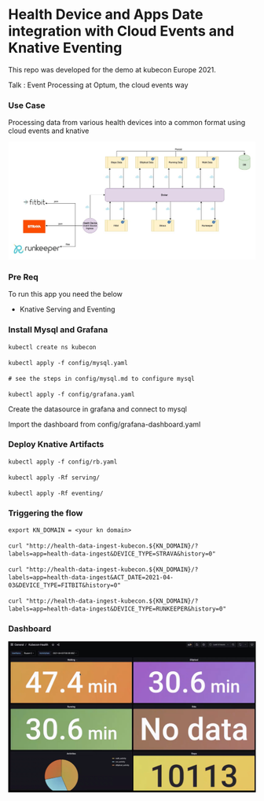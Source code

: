 # Health Device and Apps Date integration with Cloud Events and Knative Eventing

This repo was developed for the demo at kubecon Europe 2021.

Talk : Event Processing at Optum, the cloud events way

### Use Case

Processing data from various health devices into a common format using cloud events and knative

![](./images/health.jpg)

### Pre Req

To run this app you need the below

* Knative Serving and Eventing

### Install Mysql and Grafana

```
kubectl create ns kubecon

kubectl apply -f config/mysql.yaml

# see the steps in config/mysql.md to configure mysql

kubectl apply -f config/grafana.yaml
```

Create the datasource in grafana and connect to mysql

Import the dashboard from config/grafana-dashboard.yaml

### Deploy Knative Artifacts

```
kubectl apply -f config/rb.yaml

kubectl apply -Rf serving/

kubectl apply -Rf eventing/
```

### Triggering the flow

```
export KN_DOMAIN = <your kn domain>

curl "http://health-data-ingest-kubecon.${KN_DOMAIN}/?labels=app=health-data-ingest&DEVICE_TYPE=STRAVA&history=0"

curl "http://health-data-ingest-kubecon.${KN_DOMAIN}/?labels=app=health-data-ingest&ACT_DATE=2021-04-03&DEVICE_TYPE=FITBIT&history=0"

curl "http://health-data-ingest-kubecon.${KN_DOMAIN}/?labels=app=health-data-ingest&DEVICE_TYPE=RUNKEEPER&history=0"
```

### Dashboard

![](./images/dashboard.png)



